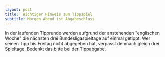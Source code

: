 ```yaml
---
layout: post
title:  Wichtiger Hinweis zum Tippspiel
subtitle: Morgen Abend ist Abgabeschluss
---
```


In der laufenden Tipprunde werden aufgrund der anstehenden "englischen Woche" die nächsten drei Bundesligaspieltage auf einmal getippt. Wer seinen Tipp bis Freitag nicht abgegeben hat, verpasst demnach gleich drei Spieltage. Bedenkt das bitte bei der Tippabgabe.


